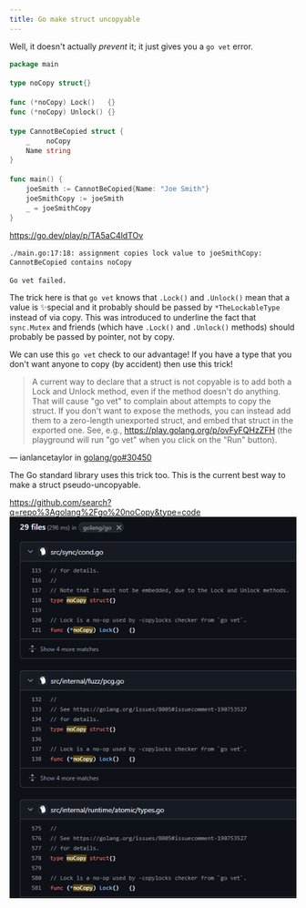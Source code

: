 ```yaml
---
title: Go make struct uncopyable
---
```


Well, it doesn't actually _prevent_ it; it just gives you a `go vet` error.

```go
package main

type noCopy struct{}

func (*noCopy) Lock()   {}
func (*noCopy) Unlock() {}

type CannotBeCopied struct {
	_    noCopy
	Name string
}

func main() {
	joeSmith := CannotBeCopied{Name: "Joe Smith"}
	joeSmithCopy := joeSmith
	_ = joeSmithCopy
}
```

https://go.dev/play/p/TA5aC4ldTOv

```
./main.go:17:18: assignment copies lock value to joeSmithCopy: CannotBeCopied contains noCopy

Go vet failed.
```

The trick here is that `go vet` knows that `.Lock()` and `.Unlock()` mean that a value is ✨special and it probably should be passed by `*TheLockableType` instead of via copy. This was introduced to underline the fact that `sync.Mutex` and friends (which have `.Lock()` and `.Unlock()` methods) should probably be passed by pointer, not by copy.

We can use this `go vet` check to our advantage! If you have a type that you don't want anyone to copy (by accident) then use this trick!

> A current way to declare that a struct is not copyable is to add both a Lock and Unlock method, even if the method doesn't do anything. That will cause "go vet" to complain about attempts to copy the struct. If you don't want to expose the methods, you can instead add them to a zero-length unexported struct, and embed that struct in the exported one. See, e.g., https://play.golang.org/p/ovFyFQHzZFH (the playground will run "go vet" when you click on the "Run" button).

&mdash; ianlancetaylor in [golang/go#30450](https://github.com/golang/go/issues/30450#issuecomment-476848903)

The Go standard library uses this trick too. This is the current best way to make a struct pseudo-uncopyable.

https://github.com/search?q=repo%3Agolang%2Fgo%20noCopy&type=code
![image](/uploads/2025-01-24-001.png)
